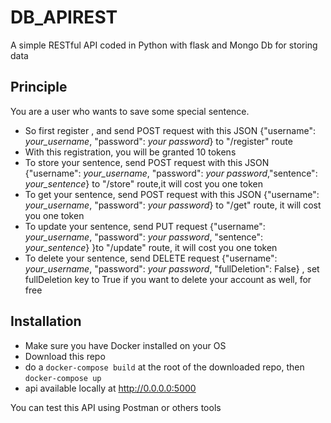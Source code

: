 # DB_APIREST

A simple RESTful API coded in Python with flask and Mongo Db for storing data

## Principle

You are a user who wants to save some special sentence.
- So first register , and send POST request with  this JSON {"username": *your_username*, "password": *your password*} to "/register" route
- With this registration, you will be granted 10 tokens
- To store your sentence, send POST request with  this JSON {"username": *your_username*, "password": *your password*,"sentence": *your_sentence*} to "/store" route,it will cost you one token
- To get your sentence, send POST request with  this JSON {"username": *your_username*, "password": *your password*} to "/get" route, it will cost you one token
- To update your sentence, send PUT request {"username": *your_username*, "password": *your password*, "sentence": *your_sentence*} }to "/update" route, it will cost you one token
- To delete your sentence, send DELETE request {"username": *your_username*, "password": *your password*, "fullDeletion": False} , set fullDeletion key to True if you want to delete your account as well, for free

## Installation

- Make sure you have Docker installed on your OS
- Download this repo
- do a `docker-compose build` at the root of the downloaded repo, then `docker-compose up`
- api available locally at http://0.0.0.0:5000


You can test this API using Postman or others tools